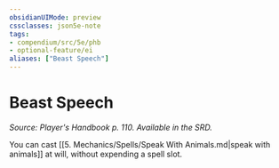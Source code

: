```yaml
---
obsidianUIMode: preview
cssclasses: json5e-note
tags:
- compendium/src/5e/phb
- optional-feature/ei
aliases: ["Beast Speech"]
---
```

# Beast Speech
*Source: Player's Handbook p. 110. Available in the SRD.* 

You can cast [[5. Mechanics/Spells/Speak With Animals.md\|speak with animals]] at will, without expending a spell slot.